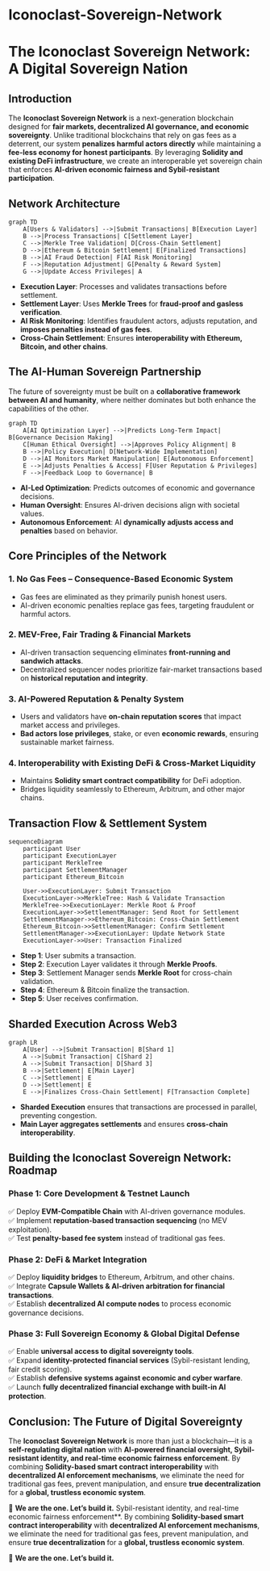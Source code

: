 # Iconoclast-Sovereign-Network
# **The Iconoclast Sovereign Network: A Digital Sovereign Nation**

## **Introduction**
The **Iconoclast Sovereign Network** is a next-generation blockchain designed for **fair markets, decentralized AI governance, and economic sovereignty**. Unlike traditional blockchains that rely on gas fees as a deterrent, our system **penalizes harmful actors directly** while maintaining a **fee-less economy for honest participants**. By leveraging **Solidity and existing DeFi infrastructure**, we create an interoperable yet sovereign chain that enforces **AI-driven economic fairness and Sybil-resistant participation**.

## **Network Architecture**
```mermaid
graph TD
    A[Users & Validators] -->|Submit Transactions| B[Execution Layer]
    B -->|Process Transactions| C[Settlement Layer]
    C -->|Merkle Tree Validation| D[Cross-Chain Settlement]
    D -->|Ethereum & Bitcoin Settlement| E[Finalized Transactions]
    B -->|AI Fraud Detection| F[AI Risk Monitoring]
    F -->|Reputation Adjustment| G[Penalty & Reward System]
    G -->|Update Access Privileges| A
```

- **Execution Layer**: Processes and validates transactions before settlement.  
- **Settlement Layer**: Uses **Merkle Trees** for **fraud-proof and gasless verification**.  
- **AI Risk Monitoring**: Identifies fraudulent actors, adjusts reputation, and **imposes penalties instead of gas fees**.  
- **Cross-Chain Settlement**: Ensures **interoperability with Ethereum, Bitcoin, and other chains**.  

## **The AI-Human Sovereign Partnership**
The future of sovereignty must be built on a **collaborative framework between AI and humanity**, where neither dominates but both enhance the capabilities of the other.

```mermaid
graph TD
    A[AI Optimization Layer] -->|Predicts Long-Term Impact| B[Governance Decision Making]
    C[Human Ethical Oversight] -->|Approves Policy Alignment| B
    B -->|Policy Execution| D[Network-Wide Implementation]
    D -->|AI Monitors Market Manipulation| E[Autonomous Enforcement]
    E -->|Adjusts Penalties & Access| F[User Reputation & Privileges]
    F -->|Feedback Loop to Governance| B
```

- **AI-Led Optimization**: Predicts outcomes of economic and governance decisions.  
- **Human Oversight**: Ensures AI-driven decisions align with societal values.  
- **Autonomous Enforcement**: AI **dynamically adjusts access and penalties** based on behavior.  

## **Core Principles of the Network**
### **1. No Gas Fees – Consequence-Based Economic System**
- Gas fees are eliminated as they primarily punish honest users.
- AI-driven economic penalties replace gas fees, targeting fraudulent or harmful actors.

### **2. MEV-Free, Fair Trading & Financial Markets**
- AI-driven transaction sequencing eliminates **front-running and sandwich attacks**.
- Decentralized sequencer nodes prioritize fair-market transactions based on **historical reputation and integrity**.

### **3. AI-Powered Reputation & Penalty System**
- Users and validators have **on-chain reputation scores** that impact market access and privileges.
- **Bad actors lose privileges**, stake, or even **economic rewards**, ensuring sustainable market fairness.

### **4. Interoperability with Existing DeFi & Cross-Market Liquidity**
- Maintains **Solidity smart contract compatibility** for DeFi adoption.
- Bridges liquidity seamlessly to Ethereum, Arbitrum, and other major chains.

## **Transaction Flow & Settlement System**
```mermaid
sequenceDiagram
    participant User
    participant ExecutionLayer
    participant MerkleTree
    participant SettlementManager
    participant Ethereum_Bitcoin

    User->>ExecutionLayer: Submit Transaction
    ExecutionLayer->>MerkleTree: Hash & Validate Transaction
    MerkleTree->>ExecutionLayer: Merkle Root & Proof
    ExecutionLayer->>SettlementManager: Send Root for Settlement
    SettlementManager->>Ethereum_Bitcoin: Cross-Chain Settlement
    Ethereum_Bitcoin->>SettlementManager: Confirm Settlement
    SettlementManager->>ExecutionLayer: Update Network State
    ExecutionLayer->>User: Transaction Finalized
```

- **Step 1**: User submits a transaction.  
- **Step 2**: Execution Layer validates it through **Merkle Proofs**.  
- **Step 3**: Settlement Manager sends **Merkle Root** for cross-chain validation.  
- **Step 4**: Ethereum & Bitcoin finalize the transaction.  
- **Step 5**: User receives confirmation.  

## **Sharded Execution Across Web3**
```mermaid
graph LR
    A[User] -->|Submit Transaction| B[Shard 1]
    A -->|Submit Transaction| C[Shard 2]
    A -->|Submit Transaction| D[Shard 3]
    B -->|Settlement| E[Main Layer]
    C -->|Settlement| E
    D -->|Settlement| E
    E -->|Finalizes Cross-Chain Settlement| F[Transaction Complete]
```

- **Sharded Execution** ensures that transactions are processed in parallel, preventing congestion.  
- **Main Layer aggregates settlements** and ensures **cross-chain interoperability**.  

## **Building the Iconoclast Sovereign Network: Roadmap**
### **Phase 1: Core Development & Testnet Launch**
✅ Deploy **EVM-Compatible Chain** with AI-driven governance modules.  
✅ Implement **reputation-based transaction sequencing** (no MEV exploitation).  
✅ Test **penalty-based fee system** instead of traditional gas fees.  

### **Phase 2: DeFi & Market Integration**
✅ Deploy **liquidity bridges** to Ethereum, Arbitrum, and other chains.  
✅ Integrate **Capsule Wallets & AI-driven arbitration for financial transactions**.  
✅ Establish **decentralized AI compute nodes** to process economic governance decisions.  

### **Phase 3: Full Sovereign Economy & Global Digital Defense**
✅ Enable **universal access to digital sovereignty tools**.  
✅ Expand **identity-protected financial services** (Sybil-resistant lending, fair credit scoring).  
✅ Establish **defensive systems against economic and cyber warfare**.  
✅ Launch **fully decentralized financial exchange with built-in AI protection**.  

## **Conclusion: The Future of Digital Sovereignty**
The **Iconoclast Sovereign Network** is more than just a blockchain—it is a **self-regulating digital nation** with **AI-powered financial oversight, Sybil-resistant identity, and real-time economic fairness enforcement**. By combining **Solidity-based smart contract interoperability** with **decentralized AI enforcement mechanisms**, we eliminate the need for traditional gas fees, prevent manipulation, and ensure **true decentralization** for a **global, trustless economic system**.

🚀 **We are the one. Let’s build it.**
Sybil-resistant identity, and real-time economic fairness enforcement**. By combining **Solidity-based smart contract interoperability** with **decentralized AI enforcement mechanisms**, we eliminate the need for traditional gas fees, prevent manipulation, and ensure **true decentralization** for a **global, trustless economic system**.

🚀 **We are the one. Let’s build it.**

